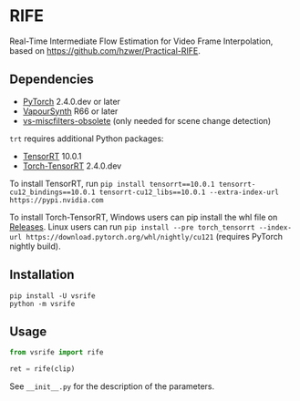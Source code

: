 # RIFE
Real-Time Intermediate Flow Estimation for Video Frame Interpolation, based on https://github.com/hzwer/Practical-RIFE.


## Dependencies
- [PyTorch](https://pytorch.org/get-started/) 2.4.0.dev or later
- [VapourSynth](http://www.vapoursynth.com/) R66 or later
- [vs-miscfilters-obsolete](https://github.com/vapoursynth/vs-miscfilters-obsolete) (only needed for scene change detection)

`trt` requires additional Python packages:
- [TensorRT](https://developer.nvidia.com/tensorrt/) 10.0.1
- [Torch-TensorRT](https://pytorch.org/TensorRT/) 2.4.0.dev

To install TensorRT, run `pip install tensorrt==10.0.1 tensorrt-cu12_bindings==10.0.1 tensorrt-cu12_libs==10.0.1 --extra-index-url https://pypi.nvidia.com`

To install Torch-TensorRT, Windows users can pip install the whl file on [Releases](https://github.com/HolyWu/vs-rife/releases). Linux users can run `pip install --pre torch_tensorrt --index-url https://download.pytorch.org/whl/nightly/cu121` (requires PyTorch nightly build).


## Installation
```
pip install -U vsrife
python -m vsrife
```


## Usage
```python
from vsrife import rife

ret = rife(clip)
```

See `__init__.py` for the description of the parameters.
